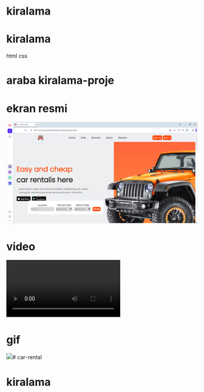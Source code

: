# kiralama
# kiralama
html css
# araba kiralama-proje

# ekran resmi

![](images/car%20rental.png.png)

#  video 

![](images/arabaprojesi.mp4)

#  gif

![](images/arabaprojesi.gif)# car-rental

# kiralama
